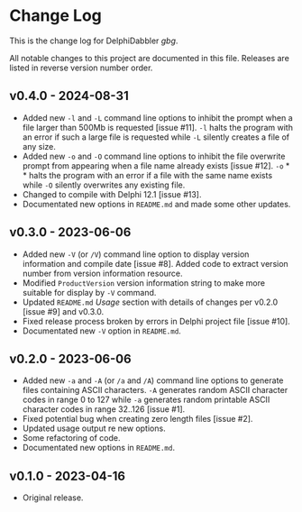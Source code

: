 # Change Log

This is the change log for DelphiDabbler _gbg_.

All notable changes to this project are documented in this file. Releases are listed in reverse version number order.

## v0.4.0 - 2024-08-31

* Added new `-l` and `-L` command line options to inhibit the prompt when a file larger than 500Mb is requested [issue #11]. `-l` halts the program with an error if such a large file is requested while `-L` silently creates a file of any size.
* Added new `-o` and `-O` command line options to inhibit the file overwrite prompt from appearing when a file name already exists [issue #12]. `-o` * * halts the program with an error if a file with the same name exists while `-O` silently overwrites any existing file. 
* Changed to compile with Delphi 12.1 [issue #13].
* Documentated new options in `README.md` and made some other updates.

## v0.3.0 - 2023-06-06

* Added new `-V` (or `/V`) command line option to display version information and compile date [issue #8]. Added code to extract version number from version information resource.
* Modified `ProductVersion` version information string to make more suitable for display by `-V` command.
* Updated `README.md` _Usage_ section with details of changes per v0.2.0 [issue #9] and v0.3.0.
* Fixed release process broken by errors in Delphi project file [issue #10].
* Documentated new `-V` option in `README.md`.

## v0.2.0 - 2023-06-06

* Added new `-a` and `-A` (or `/a` and `/A`) command line options to generate files containing ASCII characters. `-A` generates random ASCII character codes in range 0 to 127 while `-a` generates random printable ASCII character codes in range 32..126 [issue #1].
* Fixed potential bug when creating zero length files [issue #2].
* Updated usage output re new options.
* Some refactoring of code.
* Documentated new options in `README.md`.

## v0.1.0 - 2023-04-16

* Original release.
